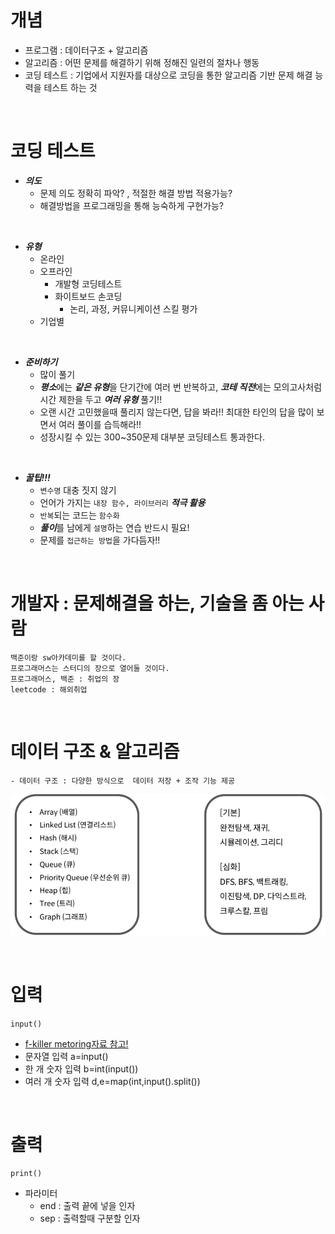 # 개념
- 프로그램 : 데이터구조 + 알고리즘
- 알고리즘 : 어떤 문제를 해결하기 위해 정해진 일련의 절차나 행동
- 코딩 테스트 : 기업에서 지원자를 대상으로 코딩을 통한 알고리즘 기반 문제 해결 능력을 테스트 하는 것

<br/>

# 코딩 테스트
- ***의도*** 
    - 문제 의도 정확히 파악? , 적절한 해결 방법 적용가능?
    - 해결방법을 프로그래밍을 통해 능숙하게 구현가능?

<br/>

- ***유형***
    - 온라인
    - 오프라인 
        - 개발형 코딩테스트
        - 화이트보드 손코딩 
            - 논리, 과정, 커뮤니케이션 스킬 평가
    - 기업별
        
<br/>

- ***준비하기***
    - 많이 풀기
    - ***평소***에는 ***같은 유형***을 단기간에 여러 번 반복하고, ***코테 직전***에는 모의고사처럼 시간 제한을 두고 ***여러 유형*** 풀기!!
    - 오랜 시간 고민했을때 풀리지 않는다면, 답을 봐라!! 최대한 타인의 답을 많이 보면서 여러 풀이를 습득해라!!
    - 성장시킬 수 있는 300~350문제 대부분 코딩테스트 통과한다.
        
<br/>

- ***꿀팁!!!***
    - `변수명` 대충 짓지 않기
    - 언어가 가지는 `내장 함수, 라이브러리` ***적극 활용***
    - `반복`되는 코드는 `함수화`
    - ***풀이***를 남에게 `설명`하는 연습 반드시 필요!
    - 문제를 `접근하는 방법`을 가다듬자!!
    
<br/>

# 개발자 : 문제해결을 하는, 기술을 좀 아는 사람
    백준이랑 sw아카데미를 할 것이다.
    프로그래머스는 스터디의 장으로 열어둘 것이다.
    프로그래머스, 백준 : 취업의 장  
    leetcode : 해외취업
    
<br/>

# 데이터 구조 & 알고리즘
    - 데이터 구조 : 다양한 방식으로  데이터 저장 + 조작 기능 제공

![그림](image/알고리즘.png)

<br/>

# 입력

`input()`
- [f-killer metoring자료 참고!](https://github.com/whatareyoudoingz/f-killer/blob/master/1111_6%EC%B0%A8_%EB%A9%98%ED%86%A0%EB%A7%81_%EC%9E%90%EB%A3%8C.mdhttps://github.com/whatareyoudoingz/f-killer/blob/master/1111_6%EC%B0%A8_%EB%A9%98%ED%86%A0%EB%A7%81_%EC%9E%90%EB%A3%8C.md)
- 문자열 입력
    a=input()
- 한 개 숫자 입력
    b=int(input())
- 여러 개 숫자 입력
    d,e=map(int,input().split())

<br/>

# 출력

`print()`
- 파라미터 
    - end : 출력 끝에 넣을 인자 
    - sep : 출력할때 구분할 인자


